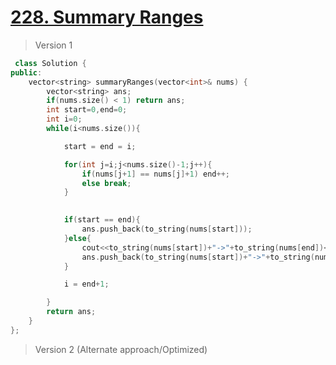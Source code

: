 # [228. Summary Ranges](https://leetcode.com/problems/summary-ranges/)
> Version 1
```c++
 class Solution {
public:
    vector<string> summaryRanges(vector<int>& nums) {
        vector<string> ans;
        if(nums.size() < 1) return ans;
        int start=0,end=0;
        int i=0;
        while(i<nums.size()){

            start = end = i;

            for(int j=i;j<nums.size()-1;j++){
                if(nums[j+1] == nums[j]+1) end++;
                else break;
            }
            

            if(start == end){
                ans.push_back(to_string(nums[start]));
            }else{
                cout<<to_string(nums[start])+"->"+to_string(nums[end])<<endl;
                ans.push_back(to_string(nums[start])+"->"+to_string(nums[end]));
            }

            i = end+1;

        }
        return ans;
    }
};
```

> Version 2 (Alternate approach/Optimized)